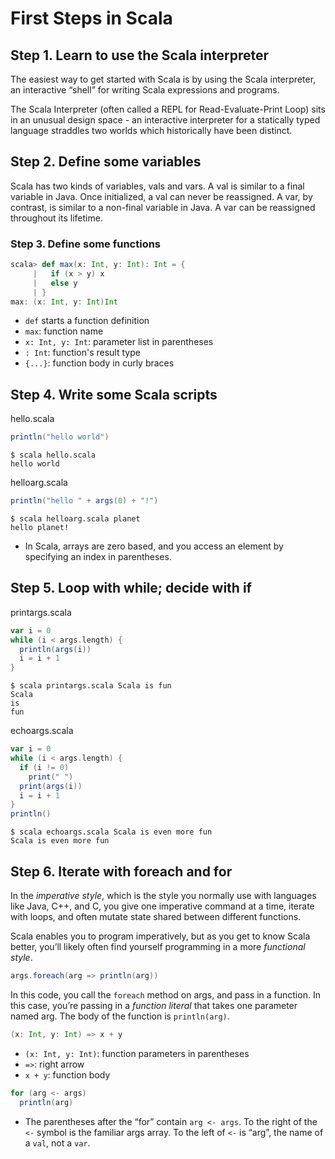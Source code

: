 # First Steps in Scala

## Step 1. Learn to use the Scala interpreter

The easiest way to get started with Scala is by using the Scala interpreter, an interactive “shell” for writing Scala expressions and programs.

The Scala Interpreter (often called a REPL for Read-Evaluate-Print Loop) sits in an unusual design space - an interactive interpreter for a statically typed language straddles two worlds which historically have been distinct.

## Step 2. Define some variables

Scala has two kinds of variables, vals and vars. A val is similar to a final variable in Java. Once initialized, a val can never be reassigned. A var, by contrast, is similar to a non-final variable in Java. A var can be reassigned throughout its lifetime.

### Step 3. Define some functions

```scala
scala> def max(x: Int, y: Int): Int = {
     |   if (x > y) x
     |   else y
     | }
max: (x: Int, y: Int)Int
```
- `def` starts a function definition
- `max`: function name
- `x: Int, y: Int`: parameter list in parentheses
- `: Int`: function's result type
- `{...}`: function body in curly braces

## Step 4. Write some Scala scripts

hello.scala
```scala
println("hello world")
```
```shell
$ scala hello.scala
hello world
```

helloarg.scala
```scala
println("hello " + args(0) + "!")
```
```shell
$ scala helloarg.scala planet
hello planet!
```
- In Scala, arrays are zero based, and you access an element by specifying an index in parentheses. 

## Step 5. Loop with while; decide with if

printargs.scala
```scala
var i = 0
while (i < args.length) {
  println(args(i))
  i = i + 1
}
```
```shell
$ scala printargs.scala Scala is fun
Scala
is
fun
```

echoargs.scala
```scala
var i = 0
while (i < args.length) {
  if (i != 0)
    print(" ")
  print(args(i))
  i = i + 1
}
println()
```
```shell
$ scala echoargs.scala Scala is even more fun
Scala is even more fun
```

## Step 6. Iterate with foreach and for

In the *imperative style*, which is the style you normally use with languages like Java, C++, and C, you give one imperative command at a time, iterate with loops, and often mutate state shared between different functions. 

Scala enables you to program imperatively, but as you get to know Scala better, you’ll likely often find yourself programming in a more *functional style*.

```scala
args.foreach(arg => println(arg))
```

In this code, you call the `foreach` method on args, and pass in a function. In this case, you’re passing in a *function literal* that takes one parameter named arg. The body of the function is `println(arg)`.

```scala
(x: Int, y: Int) => x + y
```
- `(x: Int, y: Int)`: function parameters in parentheses
- `=>`: right arrow
- `x + y`: function body

```scala
for (arg <- args)
  println(arg)
```
- The parentheses after the “for” contain `arg <- args`. To the right of the `<-` symbol is the familiar args array. To the left of `<-` is “arg”, the name of a `val`, not a `var`.
